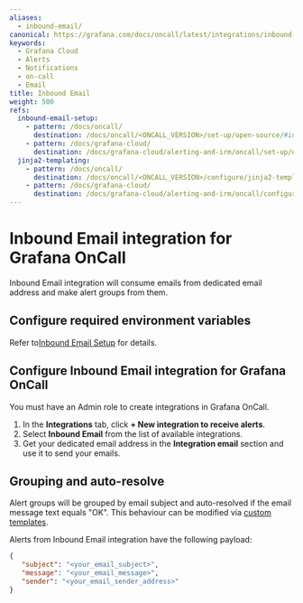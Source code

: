 ```yaml
---
aliases:
  - inbound-email/
canonical: https://grafana.com/docs/oncall/latest/integrations/inbound-email/
keywords:
  - Grafana Cloud
  - Alerts
  - Notifications
  - on-call
  - Email
title: Inbound Email
weight: 500
refs:
  inbound-email-setup:
    - pattern: /docs/oncall/
      destination: /docs/oncall/<ONCALL_VERSION>/set-up/open-source/#inbound-email-setup
    - pattern: /docs/grafana-cloud/
      destination: /docs/grafana-cloud/alerting-and-irm/oncall/set-up/open-source/#inbound-email-setup
  jinja2-templating:
    - pattern: /docs/oncall/
      destination: /docs/oncall/<ONCALL_VERSION>/configure/jinja2-templating/
    - pattern: /docs/grafana-cloud/
      destination: /docs/grafana-cloud/alerting-and-irm/oncall/configure/jinja2-templating/
---
```


# Inbound Email integration for Grafana OnCall

Inbound Email integration will consume emails from dedicated email address and make alert groups from them.

## Configure required environment variables

Refer to[Inbound Email Setup](ref:inbound-email-setup) for details.

## Configure Inbound Email integration for Grafana OnCall

You must have an Admin role to create integrations in Grafana OnCall.

1. In the **Integrations** tab, click **+ New integration to receive alerts**.
2. Select **Inbound Email** from the list of available integrations.
3. Get your dedicated email address in the **Integration email** section and use it to send your emails.

## Grouping and auto-resolve

Alert groups will be grouped by email subject and auto-resolved if the email message text equals "OK".
 This behaviour can be modified via [custom templates](ref:jinja2-templating).

Alerts from Inbound Email integration have the following payload:

```json
{
   "subject": "<your_email_subject>",
   "message": "<your_email_message>",
   "sender": "<your_email_sender_address>"
}
```

